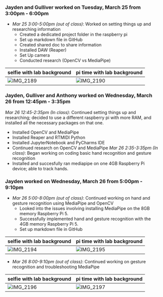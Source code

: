 ### Jayden and Gulliver worked on Tuesday, March 25 from 3:00pm - 6:00pm

* *Mar 25 3:00-5:00pm (out of class)*: Worked on setting things up and researching information 
	* Created a dedicated project folder in the raspberry pi
	* Set up markdown file in GitHub
	* Created shared doc to share information 
	* Installed DAW (Reaper)
	* Set Up camera
	* Conducted research (OpenCV vs MediaPipe)

| **selfie with lab background** | **pi time with lab background** |
| ------------------------------ | ------------------------------- |
| ![IMG_2189](https://github.com/user-attachments/assets/62015594-8d0a-4be4-9b76-7fa2ccae7e70)|   ![IMG_2190](https://github.com/user-attachments/assets/596d2f5c-d37b-450a-8bf2-fc6800f7ae89) |

### Jayden, Gulliver and Anthony worked on Wednesday, March 26 from 12:45pm - 3:35pm

*Mar 26 12:45-2:35pm (In class)*: Continued setting things up and researching; decided to use a different raspberry pi with more RAM, and installed all the necessary packages on that one.
* Installed OpenCV and MediaPipe
* Installed Reaper and RTMIDI Python
* Installed JupyterNotebook and PyCharms IDE
* Continued research on OpenCV and MediaPipe
*Mar 26 2:35-3:35pm (In class)*: Began working on coding basic hand recognition and gesture recognition
* Installed and succesfully ran mediapipe on one 4GB Raspberry Pi device; able to track hands.
### Jayden worked on Wednesday, March 26 from 5:00pm - 9:10pm

* *Mar 26 5:00-8:00pm (out of class)*: Continued working on hand and gesture recognition using MediaPipe and OpenCV
	* Looked into the issues involving installing MediaPipe on the 8GB memory Raspberry Pi 5.
	* Successfully implemented hand and gesture recognition with the 4GB memory Raspberry Pi 5.
	* Set up markdown file in GitHub


| **selfie with lab background** | **pi time with lab background** |
| ------------------------------ | ------------------------------- |
| ![IMG_2194](https://github.com/user-attachments/assets/bdcd966e-67a5-4842-aca7-7ec6e7443ce0) | ![IMG_2195](https://github.com/user-attachments/assets/aa3393f4-1641-4261-91ba-21ea62c4a001)|

* *Mar 26 8:00-9:10pm (out of class)*: Continued working on gesture recognition and troubleshooting MediaPipe


| **selfie with lab background** | **pi time with lab background** |
| ------------------------------ | ------------------------------- |
| ![IMG_2196](https://github.com/user-attachments/assets/e7b86cc9-cb0b-4d48-b7c9-a3e19108313e)| ![IMG_2197](https://github.com/user-attachments/assets/fb11d6bf-ca89-4a93-88e2-beb8f5606f23)|

